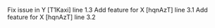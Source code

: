 Fix issue in Y [T1Kaxi] line 1.3
Add feature for X [hqnAzT] line 3.1
Add feature for X [hqnAzT] line 3.2
